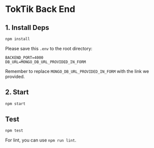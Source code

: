 # TokTik Back End

## 1. Install Deps
```bash
npm install
```

Please save this `.env` to the root directory:

```
BACKEND_PORT=4000
DB_URL=MONGO_DB_URL_PROVIDED_IN_FORM
```

Remember to replace `MONGO_DB_URL_PROVIDED_IN_FORM` with the link we provided.

## 2. Start
```bash
npm start
```

## Test

```bash
npm test
```

For lint, you can use `npm run lint`.
